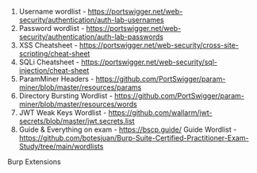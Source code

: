 
1. Username wordlist - https://portswigger.net/web-security/authentication/auth-lab-usernames
2. Password wordlist - https://portswigger.net/web-security/authentication/auth-lab-passwords
3. XSS Cheatsheet - https://portswigger.net/web-security/cross-site-scripting/cheat-sheet
4. SQLi Cheatsheet - https://portswigger.net/web-security/sql-injection/cheat-sheet
5. ParamMiner Headers - https://github.com/PortSwigger/param-miner/blob/master/resources/params
6. Directory Bursting Wordlist - https://github.com/PortSwigger/param-miner/blob/master/resources/words
7. JWT Weak Keys Wordlist - https://github.com/wallarm/jwt-secrets/blob/master/jwt.secrets.list
8. Guide & Everything on exam - https://bscp.guide/ 
Guide Wordlist - https://github.com/botesjuan/Burp-Suite-Certified-Practitioner-Exam-Study/tree/main/wordlists

Burp Extensions

